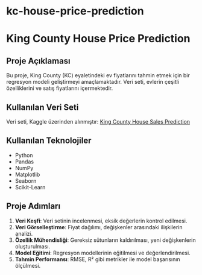 # kc-house-price-prediction

# King County House Price Prediction

## Proje Açıklaması

Bu proje, King County (KC) eyaletindeki ev fiyatlarını tahmin etmek için bir regresyon modeli geliştirmeyi amaçlamaktadır. Veri seti, evlerin çeşitli özelliklerini ve satış fiyatlarını içermektedir.

## Kullanılan Veri Seti

Veri seti, Kaggle üzerinden alınmıştır: [King County House Sales Prediction](https://www.kaggle.com/datasets/harlfoxem/housesalesprediction)

## Kullanılan Teknolojiler

- Python
- Pandas
- NumPy
- Matplotlib
- Seaborn
- Scikit-Learn

## Proje Adımları

1. **Veri Keşfi**: Veri setinin incelenmesi, eksik değerlerin kontrol edilmesi.
2. **Veri Görselleştirme**: Fiyat dağılımı, değişkenler arasındaki ilişkilerin analizi.
3. **Özellik Mühendisliği**: Gereksiz sütunların kaldırılması, yeni değişkenlerin oluşturulması.
4. **Model Eğitimi**: Regresyon modellerinin eğitilmesi ve değerlendirilmesi.
5. **Tahmin Performansı**: RMSE, R² gibi metrikler ile model başarısının ölçülmesi.

